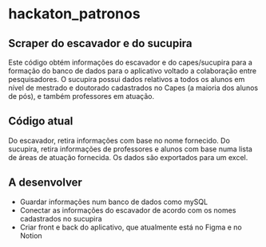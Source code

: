 # hackaton_patronos

## Scraper do escavador e do sucupira

Este código obtém informações do escavador e do capes/sucupira para a formação do banco de dados para o aplicativo voltado a colaboração entre pesquisadores. O sucupira possui dados relativos a todos os alunos em nível de mestrado e doutorado cadastrados no Capes (a maioria dos alunos de pós), e também professores em atuação.  

## Código atual

Do escavador, retira informações com base no nome fornecido. Do sucupira, retira informações de professores e alunos com base numa lista de áreas de atuação fornecida. Os dados são exportados para um excel.

## A desenvolver 

- Guardar informações num banco de dados como mySQL
- Conectar as informações do escavador de acordo com os nomes cadastrados no sucupira
- Criar front e back do aplicativo, que atualmente está no Figma e no Notion
